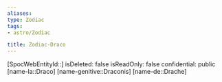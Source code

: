 ```yaml
---
aliases: 
type: Zodiac
tags:
- astro/Zodiac

title: Zodiac-Draco
---
```

[SpocWebEntityId::]
isDeleted: false
isReadOnly: false
confidential: public
[name-la::Draco]
[name-genitive::Draconis]
[name-de::Drache]


